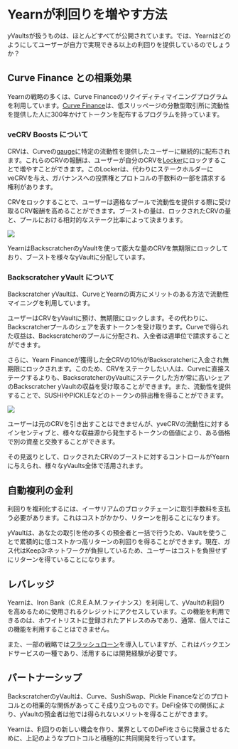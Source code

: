 #  Yearnが利回りを増やす方法

yVaultsが扱うものは、ほとんどすべてが公開されています。では、Yearnはどのようにしてユーザーが自力で実現できる以上の利回りを提供しているのでしょうか？

## Curve Finance との相乗効果

Yearnの戦略の多くは、Curve Financeのリクイディティマイニングプログラムを利用しています。[Curve Finance](https://curve.fi/)は、低スリッページの分散型取引所に流動性を提供した人に300年かけてトークンを配布するプログラムを持っています。

### veCRV Boosts について

CRVは、Curveの[gauge](https://resources.curve.fi/base-features/understanding-gauges)に特定の流動性を提供したユーザーに継続的に配布されます。これらのCRVの報酬は、ユーザーが自分のCRVを[Locker](https://dao.curve.fi/locker)にロックすることで増やすことができます。このLockerは、代わりにステークホルダーにveCRVを与え、ガバナンスへの投票権とプロトコルの手数料の一部を請求する権利があります。

CRVをロックすることで、ユーザーは適格なプールで流動性を提供する際に受け取るCRV報酬を高めることができます。ブーストの量は、ロックされたCRVの量と、プールにおける相対的なステーク比率によって決まります。

![](https://i.imgur.com/QaMMdr7.png)

YearnはBackscratcherのyVaultを使って膨大な量のCRVを無期限にロックしており、ブーストを様々なyVaultに分配しています。

### Backscratcher yVault について

Backscratcher yVaultは、CurveとYearnの両方にメリットのある方法で流動性マイニングを利用しています。

ユーザーはCRVをyVaultに預け、無期限にロックします。その代わりに、Backscratcherプールのシェアを表すトークンを受け取ります。Curveで得られた収益は、Backscratcherのプールに分配され、入金者は週単位で請求することができます。

さらに、Yearn Financeが獲得した全CRVの10％がBackscratcherに入金され無期限にロックされます。このため、CRVをステークしたい人は、Curveに直接ステークするよりも、BackscratcherのyVaultにステークした方が常に高いシェアのBackscratcher yVaultの収益を受け取ることができます。また、流動性を提供することで、SUSHIやPICKLEなどのトークンの排出権を得ることができます。

![](https://i.imgur.com/UfCikwk.png)

ユーザーは元のCRVを引き出すことはできませんが、yveCRVの流動性に対するインセンティブと、様々な収益源から発生するトークンの価値により、ある価格で別の資産と交換することができます。

その見返りとして、ロックされたCRVのブーストに対するコントロールがYearnに与えられ、様々なyVaults全体で活用されます。

## 自動複利の金利 

利回りを複利化するには、イーサリアムのブロックチェーンに取引手数料を支払う必要があります。これはコストがかかり、リターンを削ることになります。

yVaultは、あなたの取引を他の多くの預金者と一括で行うため、Vaultを使うことで累積的に低コストかつ高リターンの利回りを得ることができます。現在、ガス代はKeep3rネットワークが負担しているため、ユーザーはコストを負担せずにリターンを得ていることになります。

## レバレッジ

Yearnは、Iron Bank（C.R.E.A.M.ファイナンス）を利用して、yVaultの利回りを高めるために使用されるクレジットにアクセスしています。この機能を利用できるのは、ホワイトリストに登録されたアドレスのみであり、通常、個人ではこの機能を利用することはできません。

また、一部の戦略では[フラッシュローン](https://docs.yearn.finance/resources/defi-glossary#flash-loan)を導入していますが、これはバックエンドサービスの一種であり、活用するには開発経験が必要です。

## パートナーシップ

BackscratcherのyVaultは、Curve、SushiSwap、Pickle Financeなどのプロトコルとの相乗的な関係があってこそ成り立つものです。DeFi全体での関係により、yVaultの預金者は他では得られないメリットを得ることができます。

Yearnは、利回りの新しい機会を作り、業界としてのDeFiをさらに発展させるために、上記のようなプロトコルと積極的に共同開発を行っています。


